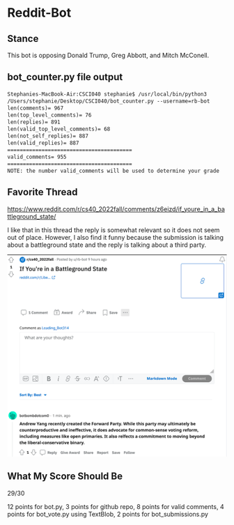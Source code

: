 # Reddit-Bot


## Stance
This bot is opposing Donald Trump, Greg Abbott, and Mitch McConell. 


## bot_counter.py file output

```
Stephanies-MacBook-Air:CSCI040 stephanie$ /usr/local/bin/python3 /Users/stephanie/Desktop/CSCI040/bot_counter.py --username=rb-bot
len(comments)= 967
len(top_level_comments)= 76
len(replies)= 891
len(valid_top_level_comments)= 68
len(not_self_replies)= 887
len(valid_replies)= 887
========================================
valid_comments= 955
========================================
NOTE: the number valid_comments will be used to determine your grade

```


## Favorite Thread
https://www.reddit.com/r/cs40_2022fall/comments/z6eizd/if_youre_in_a_battleground_state/ 

I like that in this thread the reply is somewhat relevant so it does not seem out of place. However, I also find it funny because the submission is talking about a battleground state and the reply is talking about a third party. 

![Thread Screenshot](project_screenshot.png)


## What My Score Should Be
29/30

12 points for bot.py, 3 points for github repo, 8 points for valid comments, 4 points for bot_vote.py using TextBlob, 2 points for bot_submissions.py


        
  
       
